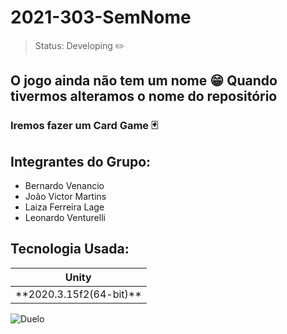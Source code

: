 # 2021-303-SemNome
> Status: Developing ✏️
## O jogo ainda não tem um nome 😁 Quando tivermos alteramos o nome do repositório
### Iremos fazer um Card Game 🃏 

## Integrantes do Grupo:
+ Bernardo Venancio
+ João Victor Martins
+ Laiza Ferreira Lage
+ Leonardo Venturelli

## Tecnologia Usada:
<table>
  <thead>
    <tr>
      <th>Unity</th>
    </tr>
  </thead>
  
  <tbody>
    <tr>
      <td>**2020.3.15f2(64-bit)**</td>
    </tr>
  </tbody>
</table>

![Duelo](https://user-images.githubusercontent.com/78943325/132772786-8b0861c0-f747-4d2e-b10c-3b3a6efa12ef.gif)
